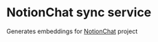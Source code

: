 # NotionChat sync service

Generates embeddings for [NotionChat](https://github.com/n0rthin/notion-chat) project
